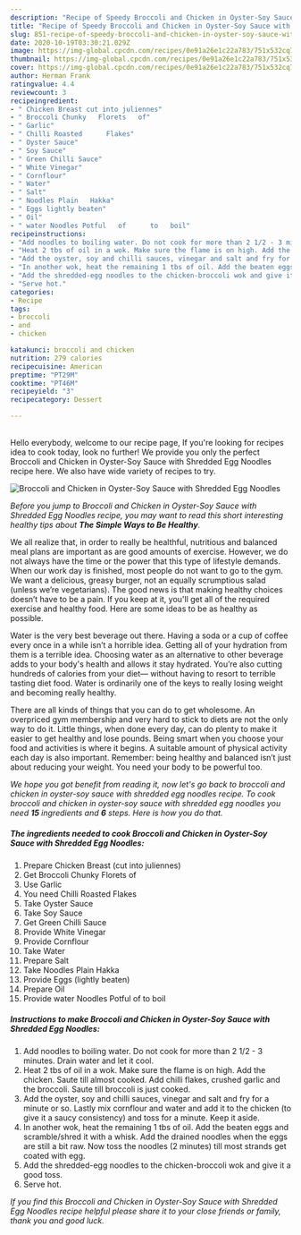 ```yaml
---
description: "Recipe of Speedy Broccoli and Chicken in Oyster-Soy Sauce with Shredded Egg Noodles"
title: "Recipe of Speedy Broccoli and Chicken in Oyster-Soy Sauce with Shredded Egg Noodles"
slug: 851-recipe-of-speedy-broccoli-and-chicken-in-oyster-soy-sauce-with-shredded-egg-noodles
date: 2020-10-19T03:30:21.029Z
image: https://img-global.cpcdn.com/recipes/0e91a26e1c22a783/751x532cq70/broccoli-and-chicken-in-oyster-soy-sauce-with-shredded-egg-noodles-recipe-main-photo.jpg
thumbnail: https://img-global.cpcdn.com/recipes/0e91a26e1c22a783/751x532cq70/broccoli-and-chicken-in-oyster-soy-sauce-with-shredded-egg-noodles-recipe-main-photo.jpg
cover: https://img-global.cpcdn.com/recipes/0e91a26e1c22a783/751x532cq70/broccoli-and-chicken-in-oyster-soy-sauce-with-shredded-egg-noodles-recipe-main-photo.jpg
author: Herman Frank
ratingvalue: 4.4
reviewcount: 3
recipeingredient:
- " Chicken Breast cut into juliennes"
- " Broccoli Chunky   Florets   of"
- " Garlic"
- " Chilli Roasted      Flakes"
- " Oyster Sauce"
- " Soy Sauce"
- " Green Chilli Sauce"
- " White Vinegar"
- " Cornflour"
- " Water"
- " Salt"
- " Noodles Plain   Hakka"
- " Eggs lightly beaten"
- " Oil"
- " water Noodles Potful   of      to   boil"
recipeinstructions:
- "Add noodles to boiling water. Do not cook for more than 2 1/2 - 3 minutes. Drain water and let it cool."
- "Heat 2 tbs of oil in a wok. Make sure the flame is on high. Add the chicken. Saute till almost cooked. Add chilli flakes, crushed garlic and the broccoli. Saute till broccoli is just cooked."
- "Add the oyster, soy and chilli sauces, vinegar and salt and fry for a minute or so. Lastly mix cornflour and water and add it to the chicken (to give it a saucy consistency) and toss for a minute. Keep it aside."
- "In another wok, heat the remaining 1 tbs of oil. Add the beaten eggs and scramble/shred it with a whisk. Add the drained noodles when the eggs are still a bit raw. Now toss the noodles (2 minutes) till most strands get coated with egg."
- "Add the shredded-egg noodles to the chicken-broccoli wok and give it a good toss."
- "Serve hot."
categories:
- Recipe
tags:
- broccoli
- and
- chicken

katakunci: broccoli and chicken 
nutrition: 279 calories
recipecuisine: American
preptime: "PT29M"
cooktime: "PT46M"
recipeyield: "3"
recipecategory: Dessert

---
```

<br>
Hello everybody, welcome to our recipe page, If you're looking for recipes idea to cook today, look no further! We provide you only the perfect Broccoli and Chicken in Oyster-Soy Sauce with Shredded Egg Noodles recipe here. We also have wide variety of recipes to try.
<br>


![Broccoli and Chicken in Oyster-Soy Sauce with Shredded Egg Noodles](https://img-global.cpcdn.com/recipes/0e91a26e1c22a783/751x532cq70/broccoli-and-chicken-in-oyster-soy-sauce-with-shredded-egg-noodles-recipe-main-photo.jpg)

<i>Before you jump to Broccoli and Chicken in Oyster-Soy Sauce with Shredded Egg Noodles recipe, you may want to read this short interesting healthy tips about <strong>The Simple Ways to Be Healthy</strong>.</i>

We all realize that, in order to really be healthful, nutritious and balanced meal plans are important as are good amounts of exercise. However, we do not always have the time or the power that this type of lifestyle demands. When our work day is finished, most people do not want to go to the gym. We want a delicious, greasy burger, not an equally scrumptious salad (unless we’re vegetarians). The good news is that making healthy choices doesn’t have to be a pain. If you keep at it, you'll get all of the required exercise and healthy food. Here are some ideas to be as healthy as possible.

Water is the very best beverage out there. Having a soda or a cup of coffee every once in a while isn’t a horrible idea. Getting all of your hydration from them is a terrible idea. Choosing water as an alternative to other beverage adds to your body's health and allows it stay hydrated. You’re also cutting hundreds of calories from your diet— without having to resort to terrible tasting diet food. Water is ordinarily one of the keys to really losing weight and becoming really healthy.

There are all kinds of things that you can do to get wholesome. An overpriced gym membership and very hard to stick to diets are not the only way to do it. Little things, when done every day, can do plenty to make it easier to get healthy and lose pounds. Being smart when you choose your food and activities is where it begins. A suitable amount of physical activity each day is also important. Remember: being healthy and balanced isn’t just about reducing your weight. You need your body to be powerful too. 


<i>We hope you got benefit from reading it, now let's go back to broccoli and chicken in oyster-soy sauce with shredded egg noodles recipe. To cook broccoli and chicken in oyster-soy sauce with shredded egg noodles you need <strong>15</strong> ingredients and <strong>6</strong> steps. Here is how you do that.
</i>

##### The ingredients needed to cook Broccoli and Chicken in Oyster-Soy Sauce with Shredded Egg Noodles:

1. Prepare  Chicken Breast (cut into juliennes)
1. Get  Broccoli Chunky   Florets   of
1. Use  Garlic
1. You need  Chilli Roasted      Flakes
1. Take  Oyster Sauce
1. Take  Soy Sauce
1. Get  Green Chilli Sauce
1. Provide  White Vinegar
1. Provide  Cornflour
1. Take  Water
1. Prepare  Salt
1. Take  Noodles Plain   Hakka
1. Provide  Eggs (lightly beaten)
1. Prepare  Oil
1. Provide  water Noodles Potful   of      to   boil


##### Instructions to make Broccoli and Chicken in Oyster-Soy Sauce with Shredded Egg Noodles:

1. Add noodles to boiling water. Do not cook for more than 2 1/2 - 3 minutes. Drain water and let it cool.
1. Heat 2 tbs of oil in a wok. Make sure the flame is on high. Add the chicken. Saute till almost cooked. Add chilli flakes, crushed garlic and the broccoli. Saute till broccoli is just cooked.
1. Add the oyster, soy and chilli sauces, vinegar and salt and fry for a minute or so. Lastly mix cornflour and water and add it to the chicken (to give it a saucy consistency) and toss for a minute. Keep it aside.
1. In another wok, heat the remaining 1 tbs of oil. Add the beaten eggs and scramble/shred it with a whisk. Add the drained noodles when the eggs are still a bit raw. Now toss the noodles (2 minutes) till most strands get coated with egg.
1. Add the shredded-egg noodles to the chicken-broccoli wok and give it a good toss.
1. Serve hot.


<i>If you find this Broccoli and Chicken in Oyster-Soy Sauce with Shredded Egg Noodles recipe helpful please share it to your close friends or family, thank you and good luck.</i>
